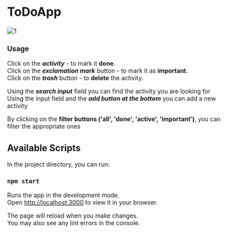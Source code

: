 # ToDoApp

![1](https://user-images.githubusercontent.com/42073618/188177051-d3f3818e-c0bf-438c-8769-50f19c8a936f.png)
### Usage

Click on the **_activity_** - to mark it **done**.\
Click on the **_exclamation mark_** button - to mark it as **important**.\
Click on the **_trash_** button - to **delete** the activity.

Using the **_search input_** field you can find the activity you are looking for\
Using the input field and the **_add button at the bottom_** you can add a new activity

By clicking on the **filter buttons ('all', 'done', 'active', 'important')**, you can filter the appropriate ones

## Available Scripts

In the project directory, you can run:

### `npm start`

Runs the app in the development mode.\
Open [http://localhost:3000](http://localhost:3000) to view it in your browser.

The page will reload when you make changes.\
You may also see any lint errors in the console.
